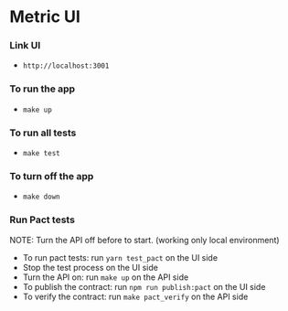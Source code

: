 # Metric UI

### Link UI
* `http://localhost:3001`

### To run the app

* `make up`

### To run all tests

* `make test`

### To turn off the app

* `make down`


### Run Pact tests
NOTE: Turn the API off before to start. (working only local environment)
* To run pact tests: run `yarn test_pact` on the UI side
* Stop the test process on the UI side
* Turn the API on: run `make up` on the API side
* To publish the contract: run `npm run publish:pact` on the UI side
* To verify the contract: run `make pact_verify` on the API side
